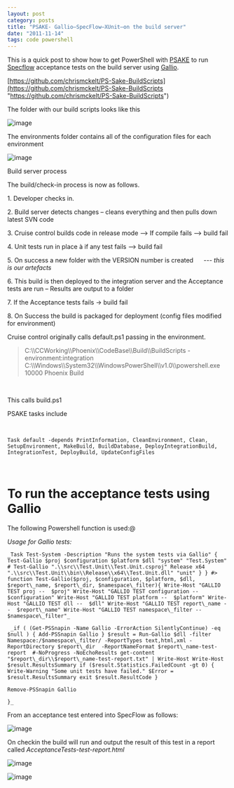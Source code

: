 ```yaml
---
layout: post
category: posts
title: "PSAKE- Gallio–SpecFlow–XUnit–on the build server"
date: "2011-11-14"
tags: code powershell
---
```


This is a quick post to show how to get PowerShell with [PSAKE](http://codebetter.com/jameskovacs/2010/04/12/psake-v4-00/) to run [Specflow](http://specflow.org/) acceptance tests on the build server using [Gallio](http://www.gallio.org/).

[https://github.com/chrismckelt/PS-Sake-BuildScripts](https://github.com/chrismckelt/PS-Sake-BuildScripts "https://github.com/chrismckelt/PS-Sake-BuildScripts")


The folder with our build scripts looks like this

![image](https://user-images.githubusercontent.com/662868/120942836-06363080-c75e-11eb-9e2f-0a43b021e334.png)


The environments folder contains all of the configuration files for each environment

![image](https://user-images.githubusercontent.com/662868/120924073-7021ec00-c704-11eb-83f0-c51328e36f54.png)

Build server process
 

The build/check-in process is now as follows.

1\. Developer checks in.

2\. Build server detects changes – cleans everything and then pulls down latest SVN code

3\. Cruise control builds code in release mode –> If compile fails –> build fail

4\. Unit tests run in place à if any test fails –> build fail

5\. On success a new folder with the VERSION number is created      --- _this is our artefacts_

6\. This build is then deployed to the integration server and the Acceptance tests are run – Results are output to a folder

7\. If the Acceptance tests fails -> build fail

8\. On Success the build is packaged for deployment (config files modified for environment)


Cruise control originally calls default.ps1 passing in the environment.

> <powershell>   
> <scriptsDirectory>C:\\CCWorking\\Phoenix\\CodeBase\\Build\\BuildScripts</scriptsDirectory>  
> <!--Scrips folder-->   
> <script>default.ps1</script>   
> <buildArgs>-environment:integration</buildArgs>  
> <!-- Project working folder -workingDir C:\\project1\\working-->   
> <executable>C:\\Windows\\System32\\WindowsPowerShell\\v1.0\\powershell.exe</executable>   
> <buildTimeoutSeconds>10000</buildTimeoutSeconds> <description>Phoenix Build</description> </powershell>
> 
 

This calls build.ps1

PSAKE tasks include

 

    Task default -depends PrintInformation, CleanEnvironment, Clean, SetupEnvironment, MakeBuild, BuildDatabase, DeployIntegrationBuild, IntegrationTest, DeployBuild, UpdateConfigFiles

 

# To run the acceptance tests using Gallio

The following Powershell function is used:@

_Usage for Gallio tests:_

    _Task Test-System -Description "Runs the system tests via Gallio" { Test-Gallio $proj $configuration $platform $dll "system" "Test.System" # Test-Gallio ".\\src\\Test.Unit\\Test.Unit.csproj" Release x64 ".\\src\\Test.Unit\\bin\\Release\\x64\\Test.Unit.dll" "unit" } } #> function Test-Gallio($proj, $configuration, $platform, $dll, $report\_name, $report\_dir, $namespace\_filter){ Write-Host "GALLIO TEST proj --  $proj" Write-Host "GALLIO TEST configuration --  $configuration" Write-Host "GALLIO TEST platform --  $platform" Write-Host "GALLIO TEST dll --  $dll" Write-Host "GALLIO TEST report\_name --  $report\_name" Write-Host "GALLIO TEST namespace\_filter --  $namespace\_filter"_

     _if ( (Get-PSSnapin -Name Gallio -ErrorAction SilentlyContinue) -eq $null ) { Add-PSSnapin Gallio } $result = Run-Gallio $dll -filter Namespace:/$namespace\_filter/ -ReportTypes text,html,xml -ReportDirectory $report\_dir  -ReportNameFormat $report\_name-test-report  #-NoProgress -NoEchoResults get-content "$report\_dir\\$report\_name-test-report.txt" | Write-Host Write-Host $result.ResultsSummary if ($result.Statistics.FailedCount -gt 0) { Write-Warning "Some unit tests have failed." $Error = $result.ResultsSummary exit $result.ResultCode }

    Remove-PSSnapin Gallio
  
    }_

From an acceptance test entered into SpecFlow as follows:

![image](https://user-images.githubusercontent.com/662868/120924208-1241d400-c705-11eb-9f59-c0215571af2c.png)

On checkin the build will run and output the result of this test in a report called _AcceptanceTests-test-report.html_ 


![image](https://user-images.githubusercontent.com/662868/120924266-5d5be700-c705-11eb-9aaa-ccbb75512ce2.png)

 ![image](https://user-images.githubusercontent.com/662868/120924294-8c725880-c705-11eb-81a0-1ddd0fd326b1.png)